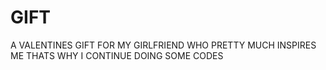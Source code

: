 # GIFT
A VALENTINES GIFT FOR MY GIRLFRIEND WHO PRETTY MUCH INSPIRES ME THATS WHY I CONTINUE DOING SOME CODES
